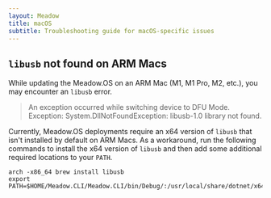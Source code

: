 ```yaml
---
layout: Meadow
title: macOS
subtitle: Troubleshooting guide for macOS-specific issues
---
```


## `libusb` not found on ARM Macs

While updating the Meadow.OS on an ARM Mac (M1, M1 Pro, M2, etc.), you may encounter an `libusb` error.

> An exception occurred while switching device to DFU Mode. Exception: System.DllNotFoundException: libusb-1.0 library not found.

Currently, Meadow.OS deployments require an x64 version of `libusb` that isn't installed by default on ARM Macs. As a workaround, run the following commands to install the x64 version of `libusb` and then add some additional required locations to your `PATH`.

```console
arch -x86_64 brew install libusb
export PATH=$HOME/Meadow.CLI/Meadow.CLI/bin/Debug/:/usr/local/share/dotnet/x64/:$PATH
```
